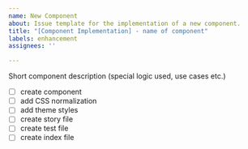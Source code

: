 ```yaml
---
name: New Component
about: Issue template for the implementation of a new component.
title: "[Component Implementation] - name of component"
labels: enhancement
assignees: ''

---
```


Short component description (special logic used, use cases etc.)
- [ ] create component
- [ ] add CSS normalization
- [ ] add theme styles
- [ ] create story file
- [ ] create test file
- [ ] create index file
